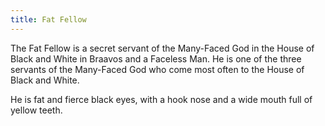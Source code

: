 ```yaml
---
title: Fat Fellow
---
```


The Fat Fellow is a secret servant of the Many-Faced God in the House of Black and White in Braavos and a Faceless Man. He is one of the three servants of the Many-Faced God who come most often to the House of Black and White.

He is fat and fierce black eyes, with a hook nose and a wide mouth full of yellow teeth. 


